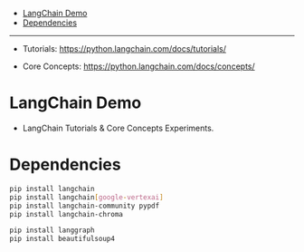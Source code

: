 - [LangChain Demo](#langchain-demo)
- [Dependencies](#dependencies)

---

- Tutorials: https://python.langchain.com/docs/tutorials/

- Core Concepts: https://python.langchain.com/docs/concepts/

# LangChain Demo
- LangChain Tutorials & Core Concepts Experiments.


# Dependencies
```sh
pip install langchain
pip install langchain[google-vertexai]
pip install langchain-community pypdf
pip install langchain-chroma

pip install langgraph
pip install beautifulsoup4
```
